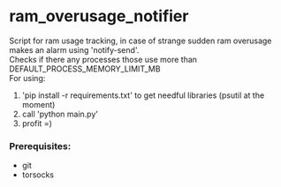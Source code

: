 ram_overusage_notifier
======================

Script for ram usage tracking, in case of strange sudden ram overusage makes an alarm using 'notify-send'.<br>
Checks if there any processes those use more than DEFAULT_PROCESS_MEMORY_LIMIT_MB<br>
For using:<br>
1. 'pip install -r requirements.txt' to get needful libraries (psutil at the moment)<br>
2. call 'python main.py'<br>
3. profit =)

### Prerequisites:
* git
* torsocks

